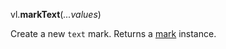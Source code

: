 vl.<b>markText</b>(<em>...values</em>)

Create a new <code>text</code> mark.
Returns a [mark](mark) instance.
